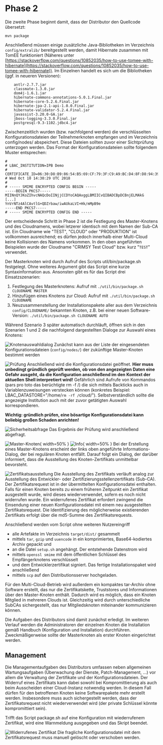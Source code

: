 # Phase 2
Die zweite Phase beginnt damit, dass der Distributor den Quellcode übersetzt:

    mvn package

Anschließend müssen einige zusätzliche Java-Bibliotheken im Verzeichnis `config/extralib/` bereitgestellt werden, damit Hibernate zusammen mit TomEE funktioniert (Näheres unter [https://stackoverflow.com/questions/10852035/how-to-use-tomee-with-hibernate](https://stackoverflow.com/questions/10852035/how-to-use-tomee-with-hibernate)). Im Einzelnen handelt es sich um die Bibliotheken (ggf. in neueren Versionen):

        antlr-2.7.7.jar
        classmate-1.3.0.jar
        dom4j-1.6.1.jar
        hibernate-commons-annotations-5.0.1.Final.jar
        hibernate-core-5.2.6.Final.jar
        hibernate-jpa-2.1-api-1.0.0.Final.jar
        hibernate-validator-5.2.4.Final.jar
        javassist-3.20.0-GA.jar
        jboss-logging-3.3.0.Final.jar
        postgresql-9.3-1102.jdbc4.jar

Zwischenzeitlich wurden (bzw. nachfolgend werden) die verschlüsselten Konfigurationsdateien der Teilnehmerknoten empfangen und im Verzeichnis config/nodes/ abspeichert. Diese Dateien sollten zuvor einer Sichtprüfung unterzogen werden. Das Format der Konfigurationsdateien sollte folgendem Muster entsprechen:

    #
    # LBAC_INSTITUTION=IPB Demo
    # CERTIFICATE_ID=06:30:D8:B9:86:54:B5:69:CF:79:3F:C9:A9:BC:D4:8F:D8:94:39:78
    # Wed Oct 10 14:30:29 UTC 2018
    #
    # ----- SMIME ENCRYPTED CONFIG BEGIN -----
    -----BEGIN PKCS7-----
    MIINnQYJKoZIhvcNAQcDoIINjjCCDYoCAQAxggLBMIICvQIBADCBpDCBnjELMAkG
    [...]
    YnVrNTz4AlCAvtlG+QDZrbaw/iwAUkaLVI+Hk/mMpB9e
    -----END PKCS7-----
    # ----- SMIME ENCRYPTED CONFIG END -----

Der entscheidende Schritt in Phase 2 ist die Festlegung des Master-Knotens und des Cloudnamens, wobei letzerer identisch mit dem Namen der Sub-CA ist. Ein Cloudname wie "TEST", "CLOUD" oder "PRODUKTION" ist vollkommen ausreichend; es dürfen jedoch innerhalb einer Multi-Cloud keine Kollisionen des Namens vorkommen. In den oben angeführten Beispielen wurde der Cloudname "CRIMSY Test Cloud" bzw. kurz "`TEST`" verwendet.

Der Masterknoten wird durch Aufruf des Scripts util/bin/package.sh festgelegt. Ohne weiteres Argument gibt das Script eine kurze Syntaxinformation aus. Ansonsten gibt es für das Script drei Einsatzszenarien:

1. Festlegung des Masterknotens: Aufruf mit `./util/bin/package.sh CLOUDNAME MASTER`
2. Hinzufügen eines Knotens zur Cloud: Aufruf mit `./util/bin/package.sh CLOUDNAME`
3. Neuzusammenstellung der Installationspakete aller aus dem Verzeichnis `config/CLOUDNAME/` bekannten Knoten, z.B. bei einer neuen Software-Version: `./util/bin/package.sh CLOUDNAME AUTO`

Während Szenario 3 später automatisch durchläuft, öffnen sich in den Szenarien 1 und 2 die nachfolgend dargestellten Dialoge zur Auswahl eines Knotens:

![Knotenauswahldialog](img/package_01.png "Knotenauswahldialog")
Zunächst kann aus der Liste der eingesendeten Konfigurationsdateien (`config/nodes/`) der zukünftige Master-Knoten bestimmt werden

![Prüfung](img/package_02.png "Prüfung")
Anschließend wird die Konfigurationsdatei geöffnet. **Hier muss unbedingt gründlich geprüft werden, ob von den angezeigten Daten eine Gefahr ausgeht, da die Konfiguration anschließend im den Kontext der aktuellen Shell interpretiert wird!** Gefährlich sind Aufrufe von Kommandos (pars pro toto das berüchtigte rm -f /) die sich mittels Backticks auch in Variablenzuweisungen verstecken können (konkretes Beispiel: LBAC_DATASTORE="/home/`rm -rf /`cloud/"). Selbstverständlich sollte die angezeigte Institution auch mit der zuvor getätigten Auswahl korrespondieren.

**Wichtig: gründlich prüfen, eine bösartige Konfigurationsdatei kann beliebig großen Schaden anrichten!**

![Sicherheitsabfrage](img/package_03.png "Sicherheitsabfrage")
Das Ergebnis der Prüfung wird anschließend abgefragt.

![Master-Knoten](img/package_04.png "Master-Knoten"){ width=50% } ![Info](img/package_05.png "Info"){ width=50% }
Bei der Erstellung eines Master-Knotens erscheint der links oben angeführte Informations-Dialog, der bei regulären Knoten entfällt. Darauf folgt ein Dialog, der darüber informiert, dass die Ausstellung des Knoten-Zertifikats unmittelbar bevorsteht.

![Zertifikatsausstellung](img/package_06a.png "Zertifikatsausstellung")
Die Ausstellung des Zertifikats verläuft analog zur Ausstellung des Entwickler- oder Zertifizierungsstellenzertifikats (Sub-CA). Der Zertifikatsrequest ist in der übermittelten Konfigurationsdatei enthalten. Falls für einen Knoten bereits zu einem früheren Zeitpunkt ein Zertifikat ausgestellt wurde, wird dieses wiederverwendet, sofern es noch nicht widerrufen wurde. Ein widerrufenes Zertifikat erfordert zwingend die Einsendung einer neuen Konfigurationsdatei mit einem neu ausgestellten Zertifikatsrequest. Die Identifizierung des möglicherweise existierenden Zertifikats erfolgt über die md5-Summe des Zertifikatsrequests.

Anschließend werden vom Script ohne weiteren Nutzereingriff

* alle Artefakte im Verzeichnis `target/dist/` gesammelt
* mittels `tar`, `gzip` und `uuencode` in ein komprimiertes, Base64-kodiertes Archiv gepackt und
* an die Datei `setup.sh` angehängt. Der entstehende Datenstrom wird
* mittels `openssl smime` mit dem öffentlichen Schlüssel des Empfängerknotens verschlüsselt
* und dem Entwicklerzertifikat signiert. Das fertige Installationspaket wird anschließend
* mittels `scp` auf den Distributionsserver hochgeladen.

Für den Multi-Cloud-Betrieb wird außerdem ein kompaktes tar-Archiv ohne Software erstellt, das nur die Zertifikatskette, Truststores und Informationen über den Master-Knoten enthält. Dadurch wird es möglich, dass ein Knoten Mitglied in mehreren Clouds ist. Gleichzeitig wird durch unterschiedliche SubCAs sichergestellt, das nur Mitgliedsknoten miteinander kommunizieren können.

Die Aufgaben des Distributors sind damit zunächst erledigt. Im weiteren Verlauf werden die Administratoren der einzelnen Knoten die Installation gemäß Handbuch (Konfiguration und Installation) durchführen. Zweckmäßigerweise sollte der Masterknoten als erster Knoten eingerichtet werden.

## Management
Die Managementaufgaben des Distributors umfassen neben allgemeinen Wartungsaufgaben (Überwachung der Dienste, Patch-Management, ...) vor allem die Verwaltung der Zertifikate und der Konfigurationsdateien. Der Widerruf eines Zertifikats kann dabei sowohl bei Kompromittierung als auch beim Ausscheiden einer Cloud-Instanz notwendig werden. In diesem Fall dürfen für den betroffenen Knoten keine Softwarepakete mehr erstellt werden. Insbesondere muss auch sichergestellt werden, dass der Zertifikatsrequest nicht wiederverwendet wird (der private Schlüssel könnte kompromittiert sein).

Trifft das Script package.sh auf eine Konfiguration mit wiederrufenem Zertifikat, wird eine Warnmeldung ausgegeben und das Skript beendet.

![Widerrufenes Zertifikat](img/package_07.png "Widerrufenes Zertifikat")
Die fragliche Konfigurationsdatei mit dem Zertifikatsrequest muss manuell gelöscht oder verschoben werden.

